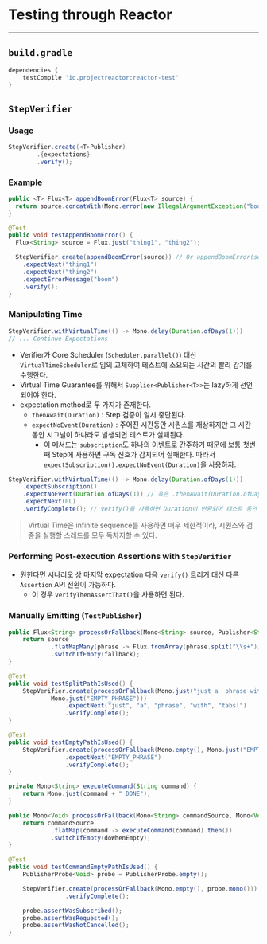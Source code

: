 # Testing through Reactor

---

## `build.gradle`

```groovy
dependencies {
	testCompile 'io.projectreactor:reactor-test'
}
```

## `StepVerifier`

### Usage

```java
StepVerifier.create(<T>Publisher)
        .{expectations}
        .verify();
```

### Example

```java
public <T> Flux<T> appendBoomError(Flux<T> source) {
  return source.concatWith(Mono.error(new IllegalArgumentException("boom")));
}
```

```java
@Test
public void testAppendBoomError() {
  Flux<String> source = Flux.just("thing1", "thing2"); 

  StepVerifier.create(appendBoomError(source)) // Or appendBoomError(source).as(StepVerifier::create) 
    .expectNext("thing1") 
    .expectNext("thing2")
    .expectErrorMessage("boom") 
    .verify(); 
}

```

### Manipulating Time

```java
StepVerifier.withVirtualTime(() -> Mono.delay(Duration.ofDays(1)))
// ... Continue Expectations
```

- Verifier가 Core Scheduler (`Scheduler.parallel()`) 대신 `VirtualTimeScheduler`로 임의 교체하여 테스트에 소요되는 시간의 빨리 감기를 수행한다.
- Virtual Time Guarantee를 위해서 `Supplier<Publisher<T>>`는 lazy하게 선언되어야 한다.
- expectation method로 두 가지가 존재한다.
  - `thenAwait(Duration)` : Step 검증이 일시 중단된다.
  - `expectNoEvent(Duration)` : 주어진 시간동안 시퀀스를 재상하지만 그 시간 동안 시그널이 하나라도 발생되면 테스트가 실패된다.
    - 이 메서드는 `subscription`도 하나의 이벤트로 간주하기 때문에 보통 첫번째 Step에 사용하면 구독 신호가 감지되어 실패한다. 따라서 `expectSubscription().expectNoEvent(Duration)`을 사용하자.

```java
StepVerifier.withVirtualTime(() -> Mono.delay(Duration.ofDays(1)))
    .expectSubscription()
    .expectNoEvent(Duration.ofDays(1)) // 혹은 .thenAwait(Duration.ofDays(1))
    .expectNext(0L)
    .verifyComplete(); // verify()를 사용하면 Duration이 반환되어 테스트 동안 실제 걸린 시간이 포함된다.
```

> Virtual Time은 infinite sequence를 사용하면 매우 제한적이라, 시퀀스와 검증을 실행할 스레드를 모두 독차지할 수 있다.


### Performing Post-execution Assertions with `StepVerifier`

- 원한다면 시나리오 상 마지막 expectation 다음 `verify()` 트리거 대신 다른 `Assertion` API 전환이 가능하다.
  - 이 경우 `verifyThenAssertThat()`을 사용하면 된다.

### Manually Emitting (`TestPublisher`)

```java
public Flux<String> processOrFallback(Mono<String> source, Publisher<String> fallback) {
    return source
            .flatMapMany(phrase -> Flux.fromArray(phrase.split("\\s+")))
            .switchIfEmpty(fallback);
}
```

```java
@Test
public void testSplitPathIsUsed() {
    StepVerifier.create(processOrFallback(Mono.just("just a  phrase with    tabs!"),
            Mono.just("EMPTY_PHRASE")))
                .expectNext("just", "a", "phrase", "with", "tabs!")
                .verifyComplete();
}

@Test
public void testEmptyPathIsUsed() {
    StepVerifier.create(processOrFallback(Mono.empty(), Mono.just("EMPTY_PHRASE")))
                .expectNext("EMPTY_PHRASE")
                .verifyComplete();
}
```

```java
private Mono<String> executeCommand(String command) {
    return Mono.just(command + " DONE");
}

public Mono<Void> processOrFallback(Mono<String> commandSource, Mono<Void> doWhenEmpty) {
    return commandSource
            .flatMap(command -> executeCommand(command).then()) 
            .switchIfEmpty(doWhenEmpty); 
}
```


```java
@Test
public void testCommandEmptyPathIsUsed() {
    PublisherProbe<Void> probe = PublisherProbe.empty(); 

    StepVerifier.create(processOrFallback(Mono.empty(), probe.mono())) 
                .verifyComplete();

    probe.assertWasSubscribed(); 
    probe.assertWasRequested(); 
    probe.assertWasNotCancelled(); 
}
```